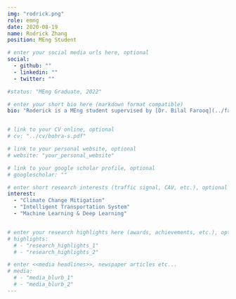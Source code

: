 ```yaml
---
img: "rodrick.png"
role: emng
date: 2020-08-19
name: Rodrick Zhang
position: MEng Student

# enter your social media urls here, optional
social:
  - github: ""
  - linkedin: ""
  - twitter: ""

#status: "MEng Graduate, 2022"

# enter your short bio here (markdown format compatible)
bio: "Roderick is a MEng student supervised by [Dr. Bilal Farooq](../farooq-b) in the Laboratory of Innovations in Transportation(LiTrans) at Ryerson University. Roderick received his H.B.Sc as a Physics Specialist from the University of Toronto in 2020. As an undergraduate in Physics, he specialized in areas of Planetary Atmosphere and Planetary Interior. In his final year of undergraduate, Roderick worked on an independent research project and created the first model of Machine-Learning based Martian climate zone map. Roderick has a very keen interest in climate change solutions, and his research in LiTrans focuses on using Deep-Learning frameworks to create better anticipatory routing solution to mitigate vehicular GHG emission and travel time on roads."


# link to your CV online, optional
# cv: "../cv/bohra-s.pdf"

# link to your personal website, optional
# website: "your_personal_website"

# link to your google scholar profile, optional
# googlescholar: ""

# enter short research interests (traffic signal, CAV, etc.), optional
interest:
  - "Climate Change Mitigation"
  - "Intelligent Transportation System"
  - "Machine Learning & Deep Learning"


# enter your research highlights here (awards, achievements, etc.), optional
# highlights:
  # - "research_highlights_1"
  # - "research_highlights_2"

# enter <<media headlines>>, newspaper articles etc...
# media:
  # - "media_blurb_1"
  # - "media_blurb_2"
---
```

